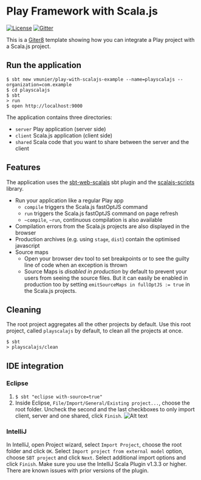 # Play Framework with Scala.js

[![License](http://img.shields.io/:license-Apache%202-red.svg)](http://www.apache.org/licenses/LICENSE-2.0.txt)
[![Gitter](https://badges.gitter.im/Join%20Chat.svg)](https://gitter.im/vmunier/play-with-scalajs-example?utm_source=badge&utm_medium=badge&utm_campaign=pr-badge&utm_content=badge)

This is a [Giter8](http://www.foundweekends.org/giter8/) template showing how you can integrate a Play project with a Scala.js project.

## Run the application

```shell
$ sbt new vmunier/play-with-scalajs-example --name=playscalajs --organization=com.example
$ cd playscalajs
$ sbt
> run
$ open http://localhost:9000
```

The application contains three directories:
* `server` Play application (server side)
* `client` Scala.js application (client side)
* `shared` Scala code that you want to share between the server and the client

## Features

The application uses the [sbt-web-scalajs](https://github.com/vmunier/sbt-web-scalajs) sbt plugin and the [scalajs-scripts](https://github.com/vmunier/scalajs-scripts) library.

- Run your application like a regular Play app
  - `compile` triggers the Scala.js fastOptJS command
  - `run` triggers the Scala.js fastOptJS command on page refresh
  - `~compile`, `~run`, continuous compilation is also available
- Compilation errors from the Scala.js projects are also displayed in the browser
- Production archives (e.g. using `stage`, `dist`) contain the optimised javascript
- Source maps
  - Open your browser dev tool to set breakpoints or to see the guilty line of code when an exception is thrown
  - Source Maps is _disabled in production_ by default to prevent your users from seeing the source files. But it can easily be enabled in production too by setting `emitSourceMaps in fullOptJS := true` in the Scala.js projects.

## Cleaning

The root project aggregates all the other projects by default.
Use this root project, called `playscalajs` by default, to clean all the projects at once.
```shell
$ sbt
> playscalajs/clean
```

## IDE integration

### Eclipse

1. `$ sbt "eclipse with-source=true"`
2. Inside Eclipse, `File/Import/General/Existing project...`, choose the root folder. Uncheck the second and the last checkboxes to only import client, server and one shared, click `Finish`. ![Alt text](screenshots/eclipse-play-with-scalajs-example.png?raw=true "eclipse play-with-scalajs-example screenshot")

### IntelliJ

In IntelliJ, open Project wizard, select `Import Project`, choose the root folder and click `OK`.
Select `Import project from external model` option, choose `SBT project` and click `Next`. Select additional import options and click `Finish`.
Make sure you use the IntelliJ Scala Plugin v1.3.3 or higher. There are known issues with prior versions of the plugin.
